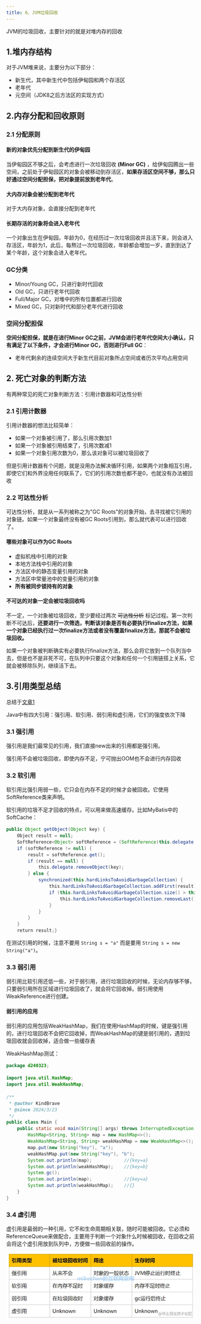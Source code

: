 ```yaml
---
title: 6、JVM垃圾回收
---
```

JVM的垃圾回收，主要针对的就是对堆内存的回收

## 1.堆内存结构

对于JVM堆来说，主要分为以下部分：

- 新生代，其中新生代中包括伊甸园和两个存活区
- 老年代
- 元空间（JDK8之后方法区的实现方式）

## 2.内存分配和回收原则

### 2.1 分配原则

#### 新的对象优先分配到新生代的伊甸园

当伊甸园区不够之后，会考虑进行一次垃圾回收 **(Minor GC)** ，给伊甸园腾出一些空间，之前处于伊甸园区的对象会被移动到存活区，**如果存活区空间不够，那么只好通过空间分配担保，把对象提前放到老年代**。

#### 大内存对象会被分配到老年代

对于大内存对象，会直接分配到老年代

#### 长期存活的对象将会进入老年代

一个对象出生在伊甸园，年龄为0，在经历过一次垃圾回收并且活下来，则会进入存活区，年龄为1，此后，每熬过一次垃圾回收，年龄都会增加一岁，直到到达了某个年龄，这个对象会进入老年代。

### GC分类

- Minor/Young GC，只进行新时代回收
- Old GC，只进行老年代回收
- Full/Major GC，对堆中的所有位置都进行回收
- Mixed GC，只对新时代和部分老年代进行回收

### 空间分配担保

**空间分配担保，就是在进行Minor GC之前，JVM会进行老年代空间大小确认，只有满足了以下条件，才会进行Minor GC，否则进行Full GC**：

- 老年代剩余的连续空间大于新生代目前对象所占空间或者历次平均占用空间

## 2. 死亡对象的判断方法

有两种常见的死亡对象判断方法：引用计数器和可达性分析

### 2.1 引用计数器

引用计数器的想法比较简单：

- 如果一个对象被引用了，那么引用次数加1
- 如果一个对象被引用结束了，引用次数减1
- 如果一个对象引用次数为0，那么该对象可以被垃圾回收了

但是引用计数器有个问题，就是没用办法解决循环引用，如果两个对象相互引用，即使它们和外界没用任何联系了，它们的引用次数也都不是0，也就没有办法被回收

### 2.2 可达性分析

可达性分析，就是从一系列被称之为"GC Roots"的对象开始，去寻找被它引用的对象链。如果一个对象最终没有被GC Roots引用到，那么就代表可以进行回收了。

#### 哪些对象可以作为GC Roots

- 虚拟机栈中引用的对象
- 本地方法栈中引用的对象
- 方法区中的静态变量引用的对象
- 方法区中常量池中的变量引用的对象
- **所有被同步锁持有的对象**

#### 不可达的对象一定会被垃圾回收吗

不一定，一个对象被垃圾回收，至少要经过两次 ~~可达性分析~~ 标记过程。第一次判断不可达后，**还要进行一次筛选，判断该对象是否有必要执行finalize方法，如果一个对象已经执行过一次finalize方法或者没有覆盖finalize方法，那就不会被垃圾回收。**

如果一个对象被判断确实有必要执行finalize方法，那么会将它放到一个队列当中去，但是也不是非死不可，在队列中只要这个对象和任何一个引用链搭上关系，它就会被移除队列，继续活下去。

## 3.引用类型总结

总结于[文章1](https://juejin.cn/post/7131175540874018830)

Java中有四大引用：强引用、软引用、弱引用和虚引用，它们的强度依次下降

### 3.1 强引用

强引用是我们最常见的引用，我们直接new出来的引用都是强引用。

强引用不会被垃圾回收，即使内存不足，宁可抛出OOM也不会进行内存回收

### 3.2 软引用

软引用比强引用弱一些，它只会在内存不足的时候才会被回收。它使用SoftReference类来声明。

软引用的垃圾不足才回收的特点，可以用来做高速缓存。比如MyBatis中的SoftCache：

```java
public Object getObject(Object key) {
    Object result = null;
    SoftReference<Object> softReference = (SoftReference)this.delegate.getObject(key);
    if (softReference != null) {
        result = softReference.get();
        if (result == null) {
            this.delegate.removeObject(key);
        } else {
            synchronized(this.hardLinksToAvoidGarbageCollection) {
                this.hardLinksToAvoidGarbageCollection.addFirst(result);
                if (this.hardLinksToAvoidGarbageCollection.size() > this.numberOfHardLinks) {
                    this.hardLinksToAvoidGarbageCollection.removeLast();
                }
            }
        }
    }
    return result;}
```

在测试引用的时候，注意不要用 `String s = "a"` 而是要用 `String s = new String("a")`。

### 3.3 弱引用

弱引用比软引用还低一些，对于弱引用，进行垃圾回收的时候，无论内存够不够，只要弱引用所在区域进行垃圾回收了，就会将它回收掉。弱引用使用WeakReference进行创建。

#### 弱引用的应用

弱引用的应用包括WeakHashMap，我们在使用HashMap的时候，键是强引用的，进行垃圾回收不会把它回收掉，而WeakHashMap的键是弱引用的，遇到垃圾回收就会回收掉，适合做一些缓存表

WeakHashMap测试：

```java
package d240323;

import java.util.HashMap;
import java.util.WeakHashMap;

/**
 * @author KindBrave
 * @since 2024/3/23
 */
public class Main {
    public static void main(String[] args) throws InterruptedException {
        HashMap<String, String> map = new HashMap<>();
        WeakHashMap<String, String> weakHashMap = new WeakHashMap<>();
        map.put(new String("key"), "a");
        weakHashMap.put(new String("key"), "b");
        System.out.println(map);            //{key=a}
        System.out.println(weakHashMap);    //{key=b}
        System.gc();
        System.out.println(map);            //{key=a}
        System.out.println(weakHashMap);    //{}
    }
}

```

### 3.4 虚引用

虚引用是最弱的一种引用，它不和生命周期相关联，随时可能被回收。它必须和ReferenceQueue来做配合，主要用于判断一个对象什么时候被回收，在回收之前会将这个虚引用放到队列中，方便做一些回收前的操作。

![1711161474570](image/jvm_garbage_collection/1711161474570.png)
